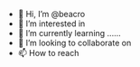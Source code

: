- 👋 Hi, I’m @beacro 
- 👀 I’m interested in 
- 🌱 I’m currently learning ......
- 💞️ I’m looking to collaborate on 
- 📫 How to reach 

<!---
beacro/beacro is a ✨ special ✨ repository because its `README.md` (this file) appears on your GitHub profile.
You can click the Preview link to take a look at your changes.
--->
